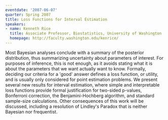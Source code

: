 ```yaml
---
eventdate: '2007-06-07'
quarter: Spring 2007
title: Loss Functions for Interval Estimation
speakers:
- name: Kenneth Rice
  title: Associate Professor, Biostatistics, University of Washington
  homepage: http://faculty.washington.edu/kenrice/
---
```

Most Bayesian analyses conclude with a summary of the posterior distribution, thus summarizing uncertainty about parameters of interest. For purposes of inference, this is not enough, as it avoids stating what it is about the parameters that we want actually want to know. Formally, deciding our criteria for a 'good' answer defines a loss function, or utility, and is usually only considered for point estimation problems. We present several new results for interval estimation, where simple and interpretable loss functions provide formal justification for two-sided p-values, Bonferroni correction, the Benjamini-Hochberg algorithm, and standard sample-size calculations. Other consequences of this work will be discussed, including a resolution of Lindley's Paradox that is neither Bayesian nor frequentist.